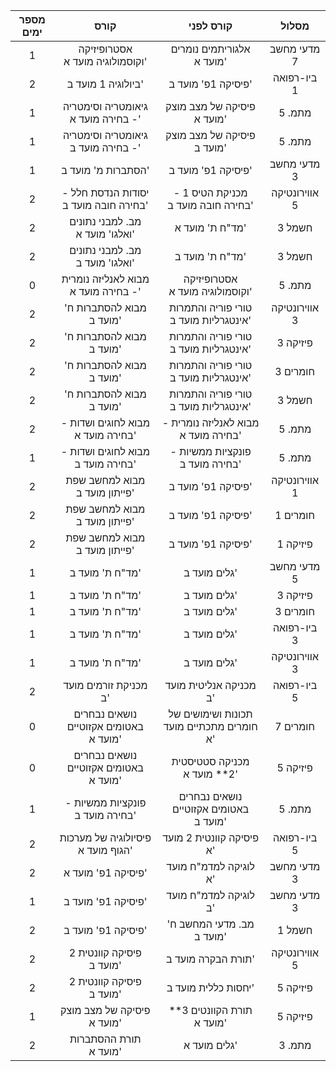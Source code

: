 |  מספר ימים  |                  קורס                  |                 קורס לפני                  |     מסלול     |
|:-----------:|:--------------------------------------:|:------------------------------------------:|:-------------:|
|      1      |    אסטרופיזיקה וקוסמולוגיה מועד א'     |         אלגוריתמים נומרים מועד א'          |  מדעי מחשב 7  |
|      2      |           ביולוגיה 1 מועד ב'           |             פיסיקה 1פ' מועד ב'             |  ביו-רפואה 1  |
|      1      |   גיאומטריה וסימטריה - בחירה מועד א'   |         פיסיקה של מצב מוצק מועד א'         |    מתמ. 5     |
|      1      |   גיאומטריה וסימטריה - בחירה מועד ב'   |         פיסיקה של מצב מוצק מועד ב'         |    מתמ. 5     |
|      1      |           הסתברות מ' מועד ב'           |             פיסיקה 1פ' מועד ב'             |  מדעי מחשב 3  |
|      2      | יסודות הנדסת חלל - בחירה חובה מועד ב'  |     מכניקת הטיס 1 - בחירה חובה מועד ב'     | אווירונטיקה 5 |
|      2      |    מב. למבני נתונים ואלגו' מועד א'     |              מד"ח ת' מועד א'               |    חשמל 3     |
|      2      |    מב. למבני נתונים ואלגו' מועד ב'     |              מד"ח ת' מועד ב'               |    חשמל 3     |
|      0      |  מבוא לאנליזה נומרית - בחירה מועד א'   |      אסטרופיזיקה וקוסמולוגיה מועד א'       |    מתמ. 5     |
|      2      |        מבוא להסתברות ח' מועד ב'        |   טורי פוריה והתמרות אינטגרליות מועד ב'    | אווירונטיקה 3 |
|      2      |        מבוא להסתברות ח' מועד ב'        |   טורי פוריה והתמרות אינטגרליות מועד ב'    |   פיזיקה 3    |
|      2      |        מבוא להסתברות ח' מועד ב'        |   טורי פוריה והתמרות אינטגרליות מועד ב'    |   חומרים 3    |
|      2      |        מבוא להסתברות ח' מועד ב'        |   טורי פוריה והתמרות אינטגרליות מועד ב'    |    חשמל 3     |
|      2      |   מבוא לחוגים ושדות - בחירה מועד א'    |    מבוא לאנליזה נומרית - בחירה מועד א'     |    מתמ. 5     |
|      1      |   מבוא לחוגים ושדות - בחירה מועד ב'    |      פונקציות ממשיות - בחירה מועד ב'       |    מתמ. 5     |
|      2      |     מבוא למחשב שפת פייתון מועד ב'      |             פיסיקה 1פ' מועד ב'             | אווירונטיקה 1 |
|      2      |     מבוא למחשב שפת פייתון מועד ב'      |             פיסיקה 1פ' מועד ב'             |   חומרים 1    |
|      2      |     מבוא למחשב שפת פייתון מועד ב'      |             פיסיקה 1פ' מועד ב'             |   פיזיקה 1    |
|      1      |            מד"ח ת' מועד ב'             |                גלים מועד ב'                |  מדעי מחשב 5  |
|      1      |            מד"ח ת' מועד ב'             |                גלים מועד ב'                |   פיזיקה 3    |
|      1      |            מד"ח ת' מועד ב'             |                גלים מועד ב'                |   חומרים 3    |
|      1      |            מד"ח ת' מועד ב'             |                גלים מועד ב'                |  ביו-רפואה 3  |
|      1      |            מד"ח ת' מועד ב'             |                גלים מועד ב'                | אווירונטיקה 3 |
|      2      |         מכניקת זורמים מועד ב'          |           מכניקה אנליטית מועד ב'           |  ביו-רפואה 5  |
|      0      | נושאים נבחרים באטומים אקזוטיים מועד א' | תכונות ושימושים של חומרים מתכתיים  מועד א' |   חומרים 7    |
|      0      | נושאים נבחרים באטומים אקזוטיים מועד א' |        מכניקה סטטיסטית 2** מועד א'         |   פיזיקה 5    |
|      1      |    פונקציות ממשיות - בחירה מועד ב'     |   נושאים נבחרים באטומים אקזוטיים מועד ב'   |    מתמ. 5     |
|      2      |   פיסיולוגיה של מערכות הגוף מועד א'    |          פיסיקה קוונטית 2 מועד א'          |  ביו-רפואה 5  |
|      2      |           פיסיקה 1פ' מועד א'           |           לוגיקה למדמ"ח מועד א'            |  מדעי מחשב 3  |
|      1      |           פיסיקה 1פ' מועד ב'           |           לוגיקה למדמ"ח מועד ב'            |  מדעי מחשב 3  |
|      2      |           פיסיקה 1פ' מועד ב'           |         מב. מדעי המחשב ח' מועד ב'          |    חשמל 1     |
|      2      |        פיסיקה קוונטית 2 מועד ב'        |             תורת הבקרה מועד ב'             | אווירונטיקה 5 |
|      2      |        פיסיקה קוונטית 2 מועד ב'        |            יחסות כללית מועד ב'             |   פיזיקה 5    |
|      1      |       פיסיקה של מצב מוצק מועד א'       |         תורת הקוונטים 3** מועד א'          |   פיזיקה 5    |
|      2      |         תורת ההסתברות מועד א'          |                גלים מועד א'                |    מתמ. 3     |